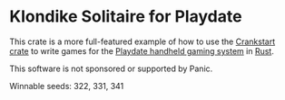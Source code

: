 # Klondike Solitaire for Playdate

This crate is a more full-featured example of how to use the [Crankstart crate](https://github.com/rtsuk/crankstart) to write games for the [Playdate handheld gaming system](https://play.date) in [Rust](https://www.rust-lang.org).

This software is not sponsored or supported by Panic.

Winnable seeds: 322, 331, 341
